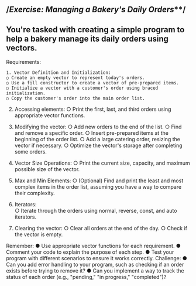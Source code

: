 /***************************************Exercise: Managing a Bakery's Daily Orders*****************************************/
---------------------------------------------------------------------------------------------------------------------------
You're tasked with creating a simple program to help a bakery manage its daily orders using
    vectors.
---------------------------------------------------------------------------------------------------------------------------
Requirements:

    1. Vector Definition and Initialization:
    ○ Create an empty vector to represent today's orders.
    ○ Use a fill constructor to create a vector of pre-prepared items.
    ○ Initialize a vector with a customer's order using braced initialization.
    ○ Copy the customer's order into the main order list.
2. Accessing elements:
    ○ Print the first, last, and third orders using appropriate vector functions.
3. Modifying the vector:
    ○ Add new orders to the end of the list.
    ○ Find and remove a specific order.
    ○ Insert pre-prepared items at the beginning of the order list.
    ○ Add a large catering order, resizing the vector if necessary.
    ○ Optimize the vector's storage after completing some orders.
4. Vector Size Operations:
    ○ Print the current size, capacity, and maximum possible size of the vector.
5. Max and Min Elements:
    ○ (Optional) Find and print the least and most complex items in the order list,
    assuming you have a way to compare their complexity.

6. Iterators:   
    ○ Iterate through the orders using normal, reverse, const, and auto iterators.
7. Clearing the vector:
    ○ Clear all orders at the end of the day.
    ○ Check if the vector is empty.

Remember:
    ● Use appropriate vector functions for each requirement.
    ● Comment your code to explain the purpose of each step.
    ● Test your program with different scenarios to ensure it works correctly.
    Challenge:
    ● Can you add error handling to your program, such as checking if an order exists before
    trying to remove it?
    ● Can you implement a way to track the status of each order (e.g., "pending," "in
    progress," "completed")?
